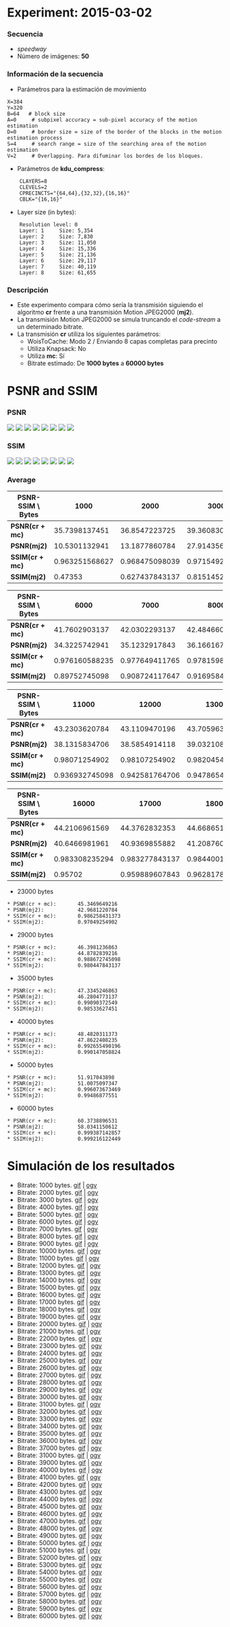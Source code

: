 Experiment: 2015-03-02
======================

### Secuencia

- *speedway*
- Número de imágenes: **50**

### Información de la secuencia
* Parámetros para la estimación de movimiento

```
X=384
Y=320
B=64   # block size
A=0     # subpixel accuracy = sub-pixel accuracy of the motion estimation
D=0     # border size = size of the border of the blocks in the motion estimation process
S=4     # search range = size of the searching area of the motion estimation
V=2     # Overlapping. Para difuminar los bordes de los bloques.
```

* Parámetros de **kdu_compress**:

```
    CLAYERS=8
    CLEVELS=2
    CPRECINCTS="{64,64},{32,32},{16,16}"
    CBLK="{16,16}"
```

* Layer size (in bytes):

```
    Resolution level: 0
    Layer: 1     Size: 5,354
    Layer: 2     Size: 7,830
    Layer: 3     Size: 11,050
    Layer: 4     Size: 15,336
    Layer: 5     Size: 21,136
    Layer: 6     Size: 29,117
    Layer: 7     Size: 40,119
    Layer: 8     Size: 61,655
```

### Descripción

- Este experimento compara cómo sería la transmisión siguiendo el algoritmo
  **cr** frente a una transmisión Motion JPEG2000 (**mj2**). 
- La transmisión Motion JPEG2000 se simula truncando el *code-stream* a
  un determinado bitrate.
- La transmisión **cr** utiliza los siguientes parámetros:
    - WoisToCache: Modo 2 / Enviando 8 capas completas para precinto
    - Utiliza Knapsack: No
    - Utiliza **mc**: Sí
    - Bitrate estimado: De **1000 bytes** a **60000 bytes**

PSNR and SSIM
=============

### PSNR

![](assets/psnr-1k-5k.png)
![](assets/psnr-6k-11k.png)
![](assets/psnr-12k-16k.png)
![](assets/psnr-17k-22k.png)
![](assets/psnr-23k-28k.png)
![](assets/psnr-29k-34k.png)
![](assets/psnr-35k-40k.png)
![](assets/psnr-40k-45k.png)

### SSIM

![](assets/ssim-1k-5k.png)
![](assets/ssim-6k-11k.png)
![](assets/ssim-12k-16k.png)
![](assets/ssim-17k-22k.png)
![](assets/ssim-23k-28k.png)
![](assets/ssim-29k-34k.png)
![](assets/ssim-35k-40k.png)
![](assets/ssim-40k-45k.png)

### Average

| PSNR-SSIM \ Bytes | 1000            | 2000            | 3000            | 4000            | 5000           
| ----------------- | --------------- | --------------- | --------------- | --------------- | ---------------
| **PSNR(cr + mc)** | 35.7398137451   | 36.8547223725   | 39.3608302157   | 39.9052979608   | 40.9849586078  
| **PSNR(mj2)**     | 10.5301132941   | 13.1877860784   | 27.9143563922   | 30.0100833529   | 33.1430604706  
| **SSIM(cr + mc)** |  0.963251568627 |  0.968475098039 |  0.971549215686 |  0.974020980392 |  0.975141764706 
| **SSIM(mj2)**     |  0.47353        |  0.627437843137 |  0.815145294118 |  0.854017058824 |  0.879057058824 

| PSNR-SSIM \ Bytes | 6000            | 7000            | 8000            | 9000            | 10000           
| ----------------- | --------------- | --------------- | --------------- | --------------- | ---------------
| **PSNR(cr + mc)** | 41.7602903137   | 42.0302293137   | 42.4846601569   | 42.7542750588   | 42.6252801373
| **PSNR(mj2)**     | 34.3225742941   | 35.1232917843   | 36.166167902    | 36.5589571765   | 37.3634580784
| **SSIM(cr + mc)** |  0.976160588235 |  0.977649411765 |  0.978159803922 |  0.979727254902 |  0.97956745098
| **SSIM(mj2)**     |  0.89752745098  |  0.908724117647 |  0.916958431373 |  0.925800980392 |  0.933874313725

| PSNR-SSIM \ Bytes | 11000           | 12000           | 13000           | 14000           | 150000           
| ----------------- | --------------- | --------------- | --------------- | --------------- | ---------------
| **PSNR(cr + mc)** | 43.2303620784   | 43.1109470196   | 43.7059633137   | 43.633451098    | 44.1501121176
| **PSNR(mj2)**     | 38.1315834706   | 38.5854914118   | 39.0321088235   | 39.5962841961   | 40.3214633922
| **SSIM(cr + mc)** | 0.98071254902   | 0.98107254902   |  0.982045490196 |  0.98168745098  | 0.983048627451
| **SSIM(mj2)**     | 0.936932745098  | 0.942581764706  |  0.947865490196 |  0.952322156863 | 0.955071568627

| PSNR-SSIM \ Bytes | 16000           | 17000           | 18000           | 19000           | 200000           
| ----------------- | --------------- | --------------- | --------------- | --------------- | ---------------
| **PSNR(cr + mc)** | 44.2106961569   | 44.3762832353   | 44.6686513137   | 44.7578180196   | 45.0075043137
| **PSNR(mj2)**     | 40.6466981961   | 40.9369855882   | 41.2087602353   | 41.6358927255   | 42.0507357255
| **SSIM(cr + mc)** |  0.983308235294 |  0.983277843137 |  0.984400196078 |  0.984679607843 | 0.985103921569
| **SSIM(mj2)**     |  0.95702        |  0.959889607843 |  0.962817843137 |  0.965303137255 | 0.966837647059


* 23000 bytes
```
* PSNR(cr + mc):       45.3469649216
* PSNR(mj2):           42.9681220784
* SSIM(cr + mc):       0.986258431373
* SSIM(mj2):           0.97049254902
```

* 29000 bytes
```
* PSNR(cr + mc):       46.3981236863
* PSNR(mj2):           44.8782839216
* SSIM(cr + mc):       0.988672745098
* SSIM(mj2):           0.980447843137
```

* 35000 bytes
```
* PSNR(cr + mc):       47.3345246863
* PSNR(mj2):           46.2804773137
* SSIM(cr + mc):       0.99090372549
* SSIM(mj2):           0.98533627451
```

* 40000 bytes
```
* PSNR(cr + mc):       48.4820311373
* PSNR(mj2):           47.8622408235
* SSIM(cr + mc):       0.992655490196
* SSIM(mj2):           0.990147058824
```

* 50000 bytes
```
* PSNR(cr + mc):       51.917043898
* PSNR(mj2):           51.0075097347
* SSIM(cr + mc):       0.996073673469
* SSIM(mj2):           0.99486877551
```

* 60000 bytes
```
* PSNR(cr + mc):       60.3738896531
* PSNR(mj2):           58.0341150612
* SSIM(cr + mc):       0.999387142857
* SSIM(mj2):           0.999216122449
```

Simulación de los resultados
=============

* Bitrate: 1000 bytes. [gif](gif/all_1000.gif) | [ogv](ogv/all_1000.ogv)
* Bitrate: 2000 bytes. [gif](gif/all_2000.gif) | [ogv](ogv/all_2000.ogv)
* Bitrate: 3000 bytes. [gif](gif/all_3000.gif) | [ogv](ogv/all_3000.ogv)
* Bitrate: 4000 bytes. [gif](gif/all_4000.gif) | [ogv](ogv/all_4000.ogv)
* Bitrate: 5000 bytes. [gif](gif/all_5000.gif) | [ogv](ogv/all_5000.ogv)
* Bitrate: 6000 bytes. [gif](gif/all_6000.gif) | [ogv](ogv/all_6000.ogv)
* Bitrate: 7000 bytes. [gif](gif/all_7000.gif) | [ogv](ogv/all_7000.ogv)
* Bitrate: 8000 bytes. [gif](gif/all_8000.gif) | [ogv](ogv/all_8000.ogv)
* Bitrate: 9000 bytes. [gif](gif/all_9000.gif) | [ogv](ogv/all_9000.ogv)
* Bitrate: 10000 bytes. [gif](gif/all_10000.gif) | [ogv](ogv/all_10000.ogv)
* Bitrate: 11000 bytes. [gif](gif/all_11000.gif) | [ogv](ogv/all_11000.ogv)
* Bitrate: 12000 bytes. [gif](gif/all_12000.gif) | [ogv](ogv/all_12000.ogv)
* Bitrate: 13000 bytes. [gif](gif/all_13000.gif) | [ogv](ogv/all_13000.ogv)
* Bitrate: 14000 bytes. [gif](gif/all_14000.gif) | [ogv](ogv/all_14000.ogv)
* Bitrate: 15000 bytes. [gif](gif/all_15000.gif) | [ogv](ogv/all_15000.ogv)
* Bitrate: 16000 bytes. [gif](gif/all_16000.gif) | [ogv](ogv/all_16000.ogv)
* Bitrate: 17000 bytes. [gif](gif/all_17000.gif) | [ogv](ogv/all_17000.ogv)
* Bitrate: 18000 bytes. [gif](gif/all_18000.gif) | [ogv](ogv/all_18000.ogv)
* Bitrate: 19000 bytes. [gif](gif/all_19000.gif) | [ogv](ogv/all_19000.ogv)
* Bitrate: 20000 bytes. [gif](gif/all_20000.gif) | [ogv](ogv/all_20000.ogv)
* Bitrate: 21000 bytes. [gif](gif/all_21000.gif) | [ogv](ogv/all_21000.ogv)
* Bitrate: 22000 bytes. [gif](gif/all_22000.gif) | [ogv](ogv/all_22000.ogv)
* Bitrate: 23000 bytes. [gif](gif/all_23000.gif) | [ogv](ogv/all_23000.ogv)
* Bitrate: 24000 bytes. [gif](gif/all_24000.gif) | [ogv](ogv/all_24000.ogv)
* Bitrate: 25000 bytes. [gif](gif/all_25000.gif) | [ogv](ogv/all_25000.ogv)
* Bitrate: 26000 bytes. [gif](gif/all_26000.gif) | [ogv](ogv/all_26000.ogv)
* Bitrate: 27000 bytes. [gif](gif/all_27000.gif) | [ogv](ogv/all_27000.ogv)
* Bitrate: 28000 bytes. [gif](gif/all_28000.gif) | [ogv](ogv/all_28000.ogv)
* Bitrate: 29000 bytes. [gif](gif/all_29000.gif) | [ogv](ogv/all_29000.ogv)
* Bitrate: 30000 bytes. [gif](gif/all_30000.gif) | [ogv](ogv/all_30000.ogv)
* Bitrate: 31000 bytes. [gif](gif/all_31000.gif) | [ogv](ogv/all_31000.ogv)
* Bitrate: 32000 bytes. [gif](gif/all_32000.gif) | [ogv](ogv/all_32000.ogv)
* Bitrate: 33000 bytes. [gif](gif/all_33000.gif) | [ogv](ogv/all_33000.ogv)
* Bitrate: 34000 bytes. [gif](gif/all_34000.gif) | [ogv](ogv/all_34000.ogv)
* Bitrate: 35000 bytes. [gif](gif/all_35000.gif) | [ogv](ogv/all_35000.ogv)
* Bitrate: 36000 bytes. [gif](gif/all_36000.gif) | [ogv](ogv/all_36000.ogv)
* Bitrate: 37000 bytes. [gif](gif/all_37000.gif) | [ogv](ogv/all_37000.ogv)
* Bitrate: 31000 bytes. [gif](gif/all_38000.gif) | [ogv](ogv/all_38000.ogv)
* Bitrate: 39000 bytes. [gif](gif/all_39000.gif) | [ogv](ogv/all_39000.ogv)
* Bitrate: 40000 bytes. [gif](gif/all_40000.gif) | [ogv](ogv/all_40000.ogv)
* Bitrate: 41000 bytes. [gif](gif/all_41000.gif) | [ogv](ogv/all_41000.ogv)
* Bitrate: 42000 bytes. [gif](gif/all_42000.gif) | [ogv](ogv/all_42000.ogv)
* Bitrate: 43000 bytes. [gif](gif/all_43000.gif) | [ogv](ogv/all_43000.ogv)
* Bitrate: 44000 bytes. [gif](gif/all_44000.gif) | [ogv](ogv/all_44000.ogv)
* Bitrate: 45000 bytes. [gif](gif/all_45000.gif) | [ogv](ogv/all_45000.ogv)
* Bitrate: 46000 bytes. [gif](gif/all_46000.gif) | [ogv](ogv/all_41000.ogv)
* Bitrate: 47000 bytes. [gif](gif/all_47000.gif) | [ogv](ogv/all_47000.ogv)
* Bitrate: 48000 bytes. [gif](gif/all_48000.gif) | [ogv](ogv/all_48000.ogv)
* Bitrate: 49000 bytes. [gif](gif/all_49000.gif) | [ogv](ogv/all_49000.ogv)
* Bitrate: 50000 bytes. [gif](gif/all_50000.gif) | [ogv](ogv/all_50000.ogv)
* Bitrate: 51000 bytes. [gif](gif/all_51000.gif) | [ogv](ogv/all_51000.ogv)
* Bitrate: 52000 bytes. [gif](gif/all_52000.gif) | [ogv](ogv/all_52000.ogv)
* Bitrate: 53000 bytes. [gif](gif/all_53000.gif) | [ogv](ogv/all_53000.ogv)
* Bitrate: 54000 bytes. [gif](gif/all_54000.gif) | [ogv](ogv/all_54000.ogv)
* Bitrate: 55000 bytes. [gif](gif/all_55000.gif) | [ogv](ogv/all_55000.ogv)
* Bitrate: 56000 bytes. [gif](gif/all_56000.gif) | [ogv](ogv/all_51000.ogv)
* Bitrate: 57000 bytes. [gif](gif/all_57000.gif) | [ogv](ogv/all_57000.ogv)
* Bitrate: 58000 bytes. [gif](gif/all_58000.gif) | [ogv](ogv/all_58000.ogv)
* Bitrate: 59000 bytes. [gif](gif/all_59000.gif) | [ogv](ogv/all_59000.ogv)
* Bitrate: 60000 bytes. [gif](gif/all_60000.gif) | [ogv](ogv/all_60000.ogv)